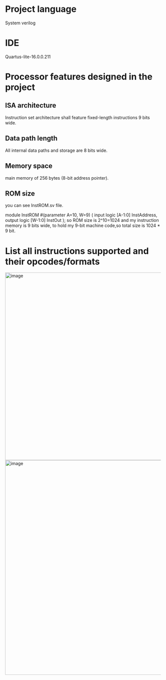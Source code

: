 # Project language 
System verilog

# IDE
Quartus-lite-16.0.0.211

# Processor features designed in the project

## ISA architecture
Instruction set architecture shall feature fixed-length instructions 9 bits wide.
## Data path length
All internal data paths and storage are 8 bits wide.
## Memory space
main memory of 256 bytes (8-bit address pointer).
## ROM size

you can see InstROM.sv file.

module InstROM #(parameter A=10, W=9) (
  input  logic   [A-1:0] InstAddress,
  output logic [W-1:0] InstOut
);
so ROM size is 2^10=1024 and my instruction memory is 9 bits wide, to hold my 9-bit machine code,so total size is 1024 * 9 bit.

# List all instructions supported and their opcodes/formats
<img width="605" alt="image" src="https://user-images.githubusercontent.com/67783915/180000051-73798f2a-f264-4da6-8e52-1a982af75509.png">
<img width="692" alt="image" src="https://user-images.githubusercontent.com/67783915/180000815-73c65b7e-0fd6-40dd-9ba4-0006b2cc364f.png">

